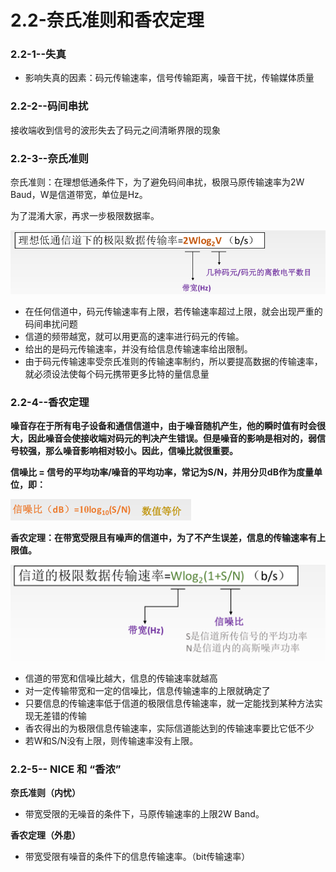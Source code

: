 # 2.2-奈氏准则和香农定理

### 2.2-1--失真

* 影响失真的因素：码元传输速率，信号传输距离，噪音干扰，传输媒体质量

### 2.2-2--码间串扰

接收端收到信号的波形失去了码元之间清晰界限的现象

### 2.2-3--奈氏准则

奈氏准则：在理想低通条件下，为了避免码间串扰，极限马原传输速率为2W Baud，W是信道带宽，单位是Hz。

为了混淆大家，再求一步极限数据率。

![](../../.gitbook/assets/image%20%2813%29.png)



* 在任何信道中，码元传输速率有上限，若传输速率超过上限，就会出现严重的码间串扰问题
* 信道的频带越宽，就可以用更高的速率进行码元的传输。
* 给出的是码元传输速率，并没有给信息传输速率给出限制。
* 由于码元传输速率受奈氏准则的传输速率制约，所以要提高数据的传输速率，就必须设法使每个码元携带更多比特的量信息量

### **2.2-4--香农定理**

**噪音存在于所有电子设备和通信信道中，由于噪音随机产生，他的瞬时值有时会很大，因此噪音会使接收端对码元的判决产生错误。但是噪音的影响是相对的，弱信号较强，那么噪音影响相对较小。因此，信噪比就很重要。**

**信噪比 = 信号的平均功率/噪音的平均功率，常记为S/N，并用分贝dB作为度量单位，即：**

![](../../.gitbook/assets/image%20%2826%29.png)

**香农定理：在带宽受限且有噪声的信道中，为了不产生误差，信息的传输速率有上限值。**

![](../../.gitbook/assets/image%20%288%29.png)



* 信道的带宽和信噪比越大，信息的传输速率就越高
* 对一定传输带宽和一定的信噪比，信息传输速率的上限就确定了
* 只要信息的传输速率低于信道的极限信息传输速率，就一定能找到某种方法实现无差错的传输
* 香农得出的为极限信息传输速率，实际信道能达到的传输速率要比它低不少
* 若W和S/N没有上限，则传输速率没有上限。

### 2.2-5-- NICE 和 “香浓”

 **奈氏准则（内忧）** 

* 带宽受限的无噪音的条件下，马原传输速率的上限2W Band。

 **香农定理（外患）** 

* 带宽受限有噪音的条件下的信息传输速率。（bit传输速率）



